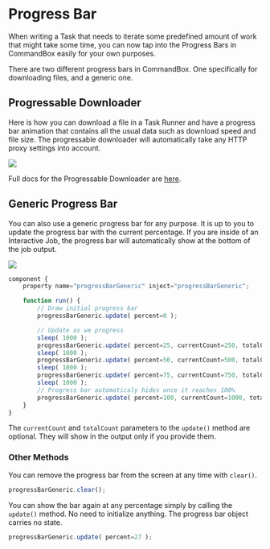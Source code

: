 # Progress Bar

When writing a Task that needs to iterate some predefined amount of work that might take some time, you can now tap into the Progress Bars in CommandBox easily for your own purposes.

There are two different progress bars in CommandBox. One specifically for downloading files, and a generic one.

## Progressable Downloader

Here is how you can download a file in a Task Runner and have a progress bar animation that contains all the usual data such as download speed and file size. The progressable downloader will automatically take any HTTP proxy settings into account.

![](../.gitbook/assets/image%20%281%29.png)

Full docs for the Progressable Downloader are [here](downloading-files.md).

## Generic Progress Bar

You can also use a generic progress bar for any purpose. It is up to you to update the progress bar with the current percentage. If you are inside of an Interactive Job, the progress bar will automatically show at the bottom of the job output.

![](../.gitbook/assets/image%20%287%29.png)

```javascript
component {
    property name="progressBarGeneric" inject="progressBarGeneric";

    function run() {
        // Draw initial progress bar
        progressBarGeneric.update( percent=0 );

        // Update as we progress
        sleep( 1000 );
        progressBarGeneric.update( percent=25, currentCount=250, totalCount=1000 );
        sleep( 1000 );
        progressBarGeneric.update( percent=50, currentCount=500, totalCount=1000 );
        sleep( 1000 );
        progressBarGeneric.update( percent=75, currentCount=750, totalCount=1000 );
        sleep( 1000 );
        // Progress bar automaticaly hides once it reaches 100%
        progressBarGeneric.update( percent=100, currentCount=1000, totalCount=1000 );
    }
}
```

The `currentCount` and `totalCount` parameters to the `update()` method are optional. They will show in the output only if you provide them.

### Other Methods

You can remove the progress bar from the screen at any time with `clear()`.

```javascript
progressBarGeneric.clear();
```

You can show the bar again at any percentage simply by calling the `update()` method. No need to initialize anything. The progress bar object carries no state.

```javascript
progressBarGeneric.update( percent=27 );
```

